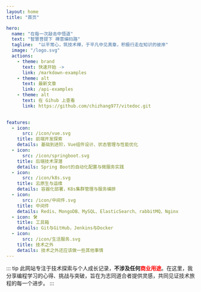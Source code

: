 ```yaml
---
layout: home
title: "首页"

hero:
  name: "在每一次敲击中悟道"
  text: "智慧菩提下 禅意编码路"
  tagline:  "以平常心，筑技术禅，于平凡中见真章，积极行走在知识的彼岸"
  image: "/logo.svg"
  actions:
    - theme: brand
      text: 快速开始 ->
      link: /markdown-examples
    - theme: alt
      text: 最新文章
      link: /api-examples
    - theme: alt
      text: 在 Gihub 上查看  
      link: https://github.com/chizhang977/vitedoc.git
   

features:
  - icon:
      src: /icon/vue.svg
    title: 前端开发探索    
    details: 基础到进阶，Vue组件设计、状态管理与性能优化
  - icon:
      src: /icon/springboot.svg
    title: 后端技术深潜
    details: Spring Boot的自动化配置与微服务实践
  - icon:
      src: /icon/k8s.svg
    title: 云原生与运维
    details: 容器化部署，K8s集群管理与服务编排
  - icon:
      src: /icon/中间件.svg  
    title: 中间件
    details: Redis、MongoDB、MySQL、ElasticSearch、rabbitMQ、Nginx
  - icon: 🛠️
    title: 工具箱
    details: Git与GitHub，Jenkins与Docker
  - icon:
      src: /icon/生活服务.svg  
    title: 技术之外
    details: 技术之外还应该做一些其他事情   
---
```

::: tip
此网站专注于技术探索与个人成长记录，<b>不涉及任何<lable style="color:red;">商业用途</lable></b>。在这里，我分享编程学习的心得、挑战与突破，旨在为志同道合者提供灵感，共同见证技术旅程的每一个进步。
:::

